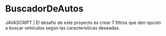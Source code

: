 # BuscadorDeAutos
JAVASCRIPT | El desafio de este proyecto es crear 7 filtros que den opción a buscar vehículos según las características deseadas.
